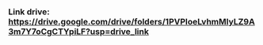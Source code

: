 ### Link drive: https://drive.google.com/drive/folders/1PVPIoeLvhmMIyLZ9A3m7Y7oCgCTYpiLF?usp=drive_link
